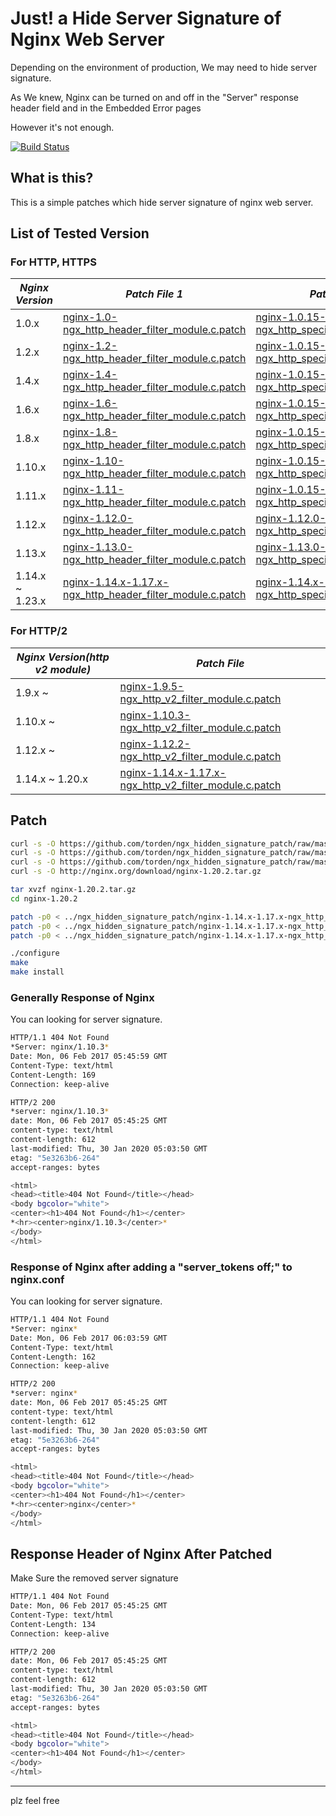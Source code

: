 # Just! a Hide Server Signature of Nginx Web Server

Depending on the environment of production, We may need to hide server signature.

As We knew, Nginx can be turned on and off in the "Server" response header field and in the Embedded Error pages

However it's not enough.

[![Build Status](https://github.com/torden/ngx_hidden_signature_patch/actions/workflows/ngx_hidden_signature_patch.yml/badge.svg)](https://github.com/torden/ngx_hidden_signature_patch/actions)

## What is this?

This is a simple patches which hide server signature of nginx web server.

## List of Tested Version


### For HTTP, HTTPS

|*Nginx Version*|*Patch File 1*|*Patch File 2*|
|---|---|---|
|1.0.x|[nginx-1.0-ngx_http_header_filter_module.c.patch](https://github.com/torden/ngx_hidden_signature_patch/raw/master/nginx-1.0-ngx_http_header_filter_module.c.patch)|[nginx-1.0.15-1.11.9-ngx_http_special_response.c.patch](https://github.com/torden/ngx_hidden_signature_patch/raw/master/nginx-1.0.15-1.11.9-ngx_http_special_response.c.patch)|
|1.2.x|[nginx-1.2-ngx_http_header_filter_module.c.patch](https://github.com/torden/ngx_hidden_signature_patch/raw/master/nginx-1.2-ngx_http_header_filter_module.c.patch)|[nginx-1.0.15-1.11.9-ngx_http_special_response.c.patch](https://github.com/torden/ngx_hidden_signature_patch/raw/master/nginx-1.0.15-1.11.9-ngx_http_special_response.c.patch)|
|1.4.x|[nginx-1.4-ngx_http_header_filter_module.c.patch](https://github.com/torden/ngx_hidden_signature_patch/raw/master/nginx-1.4-ngx_http_header_filter_module.c.patch)|[nginx-1.0.15-1.11.9-ngx_http_special_response.c.patch](https://github.com/torden/ngx_hidden_signature_patch/raw/master/nginx-1.0.15-1.11.9-ngx_http_special_response.c.patch)|
|1.6.x|[nginx-1.6-ngx_http_header_filter_module.c.patch](https://github.com/torden/ngx_hidden_signature_patch/raw/master/nginx-1.6-ngx_http_header_filter_module.c.patch)|[nginx-1.0.15-1.11.9-ngx_http_special_response.c.patch](https://github.com/torden/ngx_hidden_signature_patch/raw/master/nginx-1.0.15-1.11.9-ngx_http_special_response.c.patch)|
|1.8.x|[nginx-1.8-ngx_http_header_filter_module.c.patch](https://github.com/torden/ngx_hidden_signature_patch/raw/master/nginx-1.8-ngx_http_header_filter_module.c.patch)|[nginx-1.0.15-1.11.9-ngx_http_special_response.c.patch](https://github.com/torden/ngx_hidden_signature_patch/raw/master/nginx-1.0.15-1.11.9-ngx_http_special_response.c.patch)|
|1.10.x|[nginx-1.10-ngx_http_header_filter_module.c.patch](https://github.com/torden/ngx_hidden_signature_patch/raw/master/nginx-1.10-ngx_http_header_filter_module.c.patch)|[nginx-1.0.15-1.11.9-ngx_http_special_response.c.patch](https://github.com/torden/ngx_hidden_signature_patch/raw/master/nginx-1.0.15-1.11.9-ngx_http_special_response.c.patch)|
|1.11.x|[nginx-1.11-ngx_http_header_filter_module.c.patch](https://github.com/torden/ngx_hidden_signature_patch/raw/master/nginx-1.11-ngx_http_header_filter_module.c.patch)|[nginx-1.0.15-1.11.9-ngx_http_special_response.c.patch](https://github.com/torden/ngx_hidden_signature_patch/raw/master/nginx-1.0.15-1.11.9-ngx_http_special_response.c.patch)|
|1.12.x|[nginx-1.12.0-ngx_http_header_filter_module.c.patch](https://github.com/torden/ngx_hidden_signature_patch/raw/master/nginx-1.12.0-ngx_http_header_filter_module.c.patch)|[nginx-1.12.0-ngx_http_special_response.c.patch](https://github.com/torden/ngx_hidden_signature_patch/raw/master/nginx-1.12.0-ngx_http_special_response.c.patch)|
|1.13.x|[nginx-1.13.0-ngx_http_header_filter_module.c.patch](https://github.com/torden/ngx_hidden_signature_patch/raw/master/nginx-1.13.0-ngx_http_header_filter_module.c.patch)|[nginx-1.13.0-ngx_http_special_response.c.patch](https://github.com/torden/ngx_hidden_signature_patch/raw/master/nginx-1.13.0-ngx_http_special_response.c.patch)|
|1.14.x ~ 1.23.x|[nginx-1.14.x-1.17.x-ngx_http_header_filter_module.c.patch](https://github.com/torden/ngx_hidden_signature_patch/raw/master/nginx-1.14.x-1.17.x-ngx_http_header_filter_module.c.patch)|[nginx-1.14.x-1.17.x-ngx_http_special_response.c.patch](https://github.com/torden/ngx_hidden_signature_patch/raw/master/nginx-1.14.x-1.17.x-ngx_http_special_response.c.patch)|

### For HTTP/2

|*Nginx Version(http v2 module)*|*Patch File*|
|---|---|
|1.9.x ~ |[nginx-1.9.5-ngx_http_v2_filter_module.c.patch](https://github.com/torden/ngx_hidden_signature_patch/raw/master/nginx-1.9.5-ngx_http_v2_filter_module.c.patch)
|1.10.x ~ |[nginx-1.10.3-ngx_http_v2_filter_module.c.patch](https://github.com/torden/ngx_hidden_signature_patch/raw/master/nginx-1.10.3-ngx_http_v2_filter_module.c.patch)
|1.12.x ~ |[nginx-1.12.2-ngx_http_v2_filter_module.c.patch](https://github.com/torden/ngx_hidden_signature_patch/raw/master/nginx-1.12.2-ngx_http_v2_filter_module.c.patch)
|1.14.x ~ 1.20.x|[nginx-1.14.x-1.17.x-ngx_http_v2_filter_module.c.patch](https://github.com/torden/ngx_hidden_signature_patch/raw/master/nginx-1.14.x-1.17.x-ngx_http_v2_filter_module.c.patch)

## Patch

```bash
curl -s -O https://github.com/torden/ngx_hidden_signature_patch/raw/master/nginx-1.14.x-1.17.x-ngx_http_header_filter_module.c.patch
curl -s -O https://github.com/torden/ngx_hidden_signature_patch/raw/master/nginx-1.14.x-1.17.x-ngx_http_special_response.c.patch
curl -s -O https://github.com/torden/ngx_hidden_signature_patch/raw/master/nginx-1.14.x-1.17.x-ngx_http_v2_filter_module.c.patch
curl -s -O http://nginx.org/download/nginx-1.20.2.tar.gz

tar xvzf nginx-1.20.2.tar.gz
cd nginx-1.20.2

patch -p0 < ../ngx_hidden_signature_patch/nginx-1.14.x-1.17.x-ngx_http_header_filter_module.c.patch
patch -p0 < ../ngx_hidden_signature_patch/nginx-1.14.x-1.17.x-ngx_http_special_response.c.patch
patch -p0 < ../ngx_hidden_signature_patch/nginx-1.14.x-1.17.x-ngx_http_v2_filter_module.c.patch

./configure
make
make install
```

### Generally Response of Nginx

You can looking for server signature.

```bash
HTTP/1.1 404 Not Found
*Server: nginx/1.10.3*
Date: Mon, 06 Feb 2017 05:45:59 GMT
Content-Type: text/html
Content-Length: 169
Connection: keep-alive

HTTP/2 200
*server: nginx/1.10.3*
date: Mon, 06 Feb 2017 05:45:25 GMT
content-type: text/html
content-length: 612
last-modified: Thu, 30 Jan 2020 05:03:50 GMT
etag: "5e3263b6-264"
accept-ranges: bytes

<html>
<head><title>404 Not Found</title></head>
<body bgcolor="white">
<center><h1>404 Not Found</h1></center>
*<hr><center>nginx/1.10.3</center>*
</body>
</html>
```


### Response of Nginx after adding a "server_tokens off;" to nginx.conf

You can looking for server signature.

```bash
HTTP/1.1 404 Not Found
*Server: nginx*
Date: Mon, 06 Feb 2017 06:03:59 GMT
Content-Type: text/html
Content-Length: 162
Connection: keep-alive

HTTP/2 200
*server: nginx*
date: Mon, 06 Feb 2017 05:45:25 GMT
content-type: text/html
content-length: 612
last-modified: Thu, 30 Jan 2020 05:03:50 GMT
etag: "5e3263b6-264"
accept-ranges: bytes

<html>
<head><title>404 Not Found</title></head>
<body bgcolor="white">
<center><h1>404 Not Found</h1></center>
*<hr><center>nginx</center>*
</body>
</html>
```


## Response Header of Nginx After Patched

Make Sure the removed server signature

```bash
HTTP/1.1 404 Not Found
Date: Mon, 06 Feb 2017 05:45:25 GMT
Content-Type: text/html
Content-Length: 134
Connection: keep-alive

HTTP/2 200
date: Mon, 06 Feb 2017 05:45:25 GMT
content-type: text/html
content-length: 612
last-modified: Thu, 30 Jan 2020 05:03:50 GMT
etag: "5e3263b6-264"
accept-ranges: bytes

<html>
<head><title>404 Not Found</title></head>
<body bgcolor="white">
<center><h1>404 Not Found</h1></center>
</body>
</html>
```

---

plz feel free
